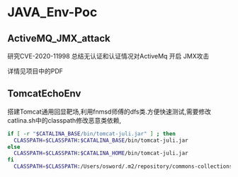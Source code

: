 # JAVA_Env-Poc







## ActiveMQ_JMX_attack

研究CVE-2020-11998 总结无认证和认证情况对ActiveMq 开启 JMX攻击

详情见项目中的PDF

## TomcatEchoEnv

搭建Tomcat通用回显靶场,利用fnmsd师傅的dfs类.方便快速测试,需要修改catlina.sh中的classpath修改恶意类依赖,

```sh
if [ -r "$CATALINA_BASE/bin/tomcat-juli.jar" ] ; then
  CLASSPATH=$CLASSPATH:$CATALINA_BASE/bin/tomcat-juli.jar
else
  CLASSPATH=$CLASSPATH:$CATALINA_HOME/bin/tomcat-juli.jar
fi
  CLASSPATH=$CLASSPATH:/Users/osword/.m2/repository/commons-collections/commons-collections/3.2.1/commons-collections-3.2.1.jar:/Users/osword/.m2/repository/commons-collections/commons-collections/3.2.1/commons-collections-3.2.1-sources.jar:/Users/osword/Downloads/javascript-1.7.2.jar:/Users/osword/.m2/repository/javax/servlet/javax.servlet-api/3.0.1/javax.servlet-api-3.0.1-sources.jar:/Users/osword/.m2/repository/javax/servlet/javax.servlet-api/3.0.1/javax.servlet-api-3.0.1.jar
```

